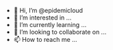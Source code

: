 - 👋 Hi, I’m @epidemicloud
- 👀 I’m interested in ...
- 🌱 I’m currently learning ...
- 💞️ I’m looking to collaborate on ...
- 📫 How to reach me ...

<!---
epidemicloud/epidemicloud is a ✨ special ✨ repository because its `README.md` (this file) appears on your GitHub profile.
You can click the Preview link to take a look at your changes.
--->
